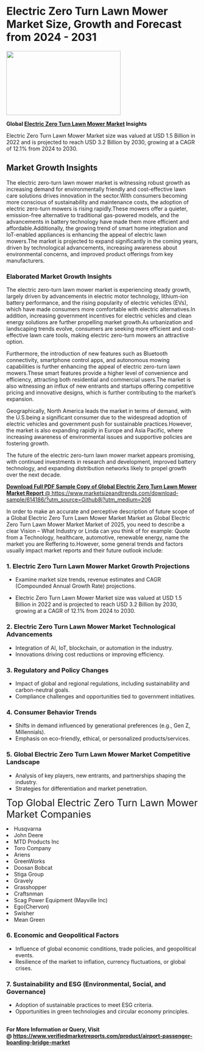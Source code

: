 <H1>Electric Zero Turn Lawn Mower Market Size, Growth and Forecast from 2024 - 2031</H1><img class="aligncenter size-medium wp-image-584254" src="https://thirdeyenews.in/wp-content/uploads/2024/09/Global-Market-Research-300x168.jpeg" alt="" width="300" height="168" /><p><strong>Global&nbsp;<a href="https://www.marketsizeandtrends.com/download-sample/614186/?utm_source=Github8j?utm_medium=206">Electric Zero Turn Lawn Mower Market</a> Insights</strong></p><p>Electric Zero Turn Lawn Mower Market size was valued at USD 1.5 Billion in 2022 and is projected to reach USD 3.2 Billion by 2030, growing at a CAGR of 12.1% from 2024 to 2030.</p><p><h2>Market Growth Insights</h2> <p>The electric zero-turn lawn mower market is witnessing robust growth as increasing demand for environmentally friendly and cost-effective lawn care solutions drives innovation in the sector.With consumers becoming more conscious of sustainability and maintenance costs, the adoption of electric zero-turn mowers is rising rapidly.These mowers offer a quieter, emission-free alternative to traditional gas-powered models, and the advancements in battery technology have made them more efficient and affordable.Additionally, the growing trend of smart home integration and IoT-enabled appliances is enhancing the appeal of electric lawn mowers.The market is projected to expand significantly in the coming years, driven by technological advancements, increasing awareness about environmental concerns, and improved product offerings from key manufacturers.</p> <p><a href="#"></a></p> <h3>Elaborated Market Growth Insights</h3> <p>The electric zero-turn lawn mower market is experiencing steady growth, largely driven by advancements in electric motor technology, lithium-ion battery performance, and the rising popularity of electric vehicles (EVs), which have made consumers more comfortable with electric alternatives.In addition, increasing government incentives for electric vehicles and clean energy solutions are further propelling market growth.As urbanization and landscaping trends evolve, consumers are seeking more efficient and cost-effective lawn care tools, making electric zero-turn mowers an attractive option.</p> <p>Furthermore, the introduction of new features such as Bluetooth connectivity, smartphone control apps, and autonomous mowing capabilities is further enhancing the appeal of electric zero-turn lawn mowers.These smart features provide a higher level of convenience and efficiency, attracting both residential and commercial users.The market is also witnessing an influx of new entrants and startups offering competitive pricing and innovative designs, which is further contributing to the market’s expansion.</p> <p>Geographically, North America leads the market in terms of demand, with the U.S.being a significant consumer due to the widespread adoption of electric vehicles and government push for sustainable practices.However, the market is also expanding rapidly in Europe and Asia Pacific, where increasing awareness of environmental issues and supportive policies are fostering growth.</p> <p>The future of the electric zero-turn lawn mower market appears promising, with continued investments in research and development, improved battery technology, and expanding distribution networks likely to propel growth over the next decade.</p> <p><a href="#"></p><p><span class=""><strong>Download Full PDF Sample Copy of Global Electric Zero Turn Lawn Mower Market Report</strong> @ <a href="https://www.marketsizeandtrends.com/download-sample/614186/?utm_source=Github8j?utm_medium=206" target="_blank">https://www.marketsizeandtrends.com/download-sample/614186/?utm_source=Github8j?utm_medium=206</a></span></p><p>In order to make an accurate and perceptive description of future scope of a Global&nbsp;Electric Zero Turn Lawn Mower Market Market as Global&nbsp;Electric Zero Turn Lawn Mower Market Market of 2025, you need to describe a clear Vision &ndash; What Industry or Linda can you think of for example: Quote from a Technology, healthcare, automotive, renewable energy, name the market you are Reffering to.However, some general trends and factors usually impact market reports and their future outlook include:</p><h3>1.&nbsp;<strong>Electric Zero Turn Lawn Mower Market Growth Projections</strong></h3><ul><li>Examine market size trends, revenue estimates and CAGR (Compounded Annual Growth Rate) projections.</li><li><p>Electric Zero Turn Lawn Mower Market size was valued at USD 1.5 Billion in 2022 and is projected to reach USD 3.2 Billion by 2030, growing at a CAGR of 12.1% from 2024 to 2030.</p></li></ul><h3>2.&nbsp;<strong>Electric Zero Turn Lawn Mower Market Technological Advancements</strong></h3><ul><li>Integration of AI, IoT, blockchain, or automation in the industry.</li><li>Innovations driving cost reductions or improving efficiency.</li></ul><h3>3.&nbsp;<strong>Regulatory and Policy Changes</strong></h3><ul><li>Impact of global and regional regulations, including sustainability and carbon-neutral goals.</li><li>Compliance challenges and opportunities tied to government initiatives.</li></ul><h3>4.&nbsp;<strong>Consumer Behavior Trends</strong></h3><ul><li>Shifts in demand influenced by generational preferences (e.g., Gen Z, Millennials).</li><li>Emphasis on eco-friendly, ethical, or personalized products/services.</li></ul><h3>5.&nbsp;<strong>Global Electric Zero Turn Lawn Mower Market Competitive Landscape</strong></h3><ul><li>Analysis of key players, new entrants, and partnerships shaping the industry.</li><li>Strategies for differentiation and market penetration.</li></ul><p data-pm-slice="1 1 []"><span style="color: inherit; font-family: inherit; font-size: 25px;">Top Global Electric Zero Turn Lawn Mower Market Companies</span></p><div class="" data-test-id=""><p><li>Husqvarna</li><li> John Deere</li><li> MTD Products Inc</li><li> Toro Company</li><li> Ariens</li><li> GreenWorks</li><li> Doosan Bobcat</li><li> Stiga Group</li><li> Gravely</li><li> Grasshopper</li><li> Craftsnman</li><li> Scag Power Equipment (Mayville Inc)</li><li> Ego(Chervon)</li><li> Swisher</li><li> Mean Green</li></p></div><h3>6.&nbsp;<strong>Economic and Geopolitical Factors</strong></h3><ul><li>Influence of global economic conditions, trade policies, and geopolitical events.</li><li>Resilience of the market to inflation, currency fluctuations, or global crises.</li></ul><h3>7.&nbsp;<strong>Sustainability and ESG (Environmental, Social, and Governance)</strong></h3><ul><li>Adoption of sustainable practices to meet ESG criteria.</li><li>Opportunities in green technologies and circular economy principles.</li></ul><h2><strong style="font-size: 14px;">For More Information or Query, Visit @&nbsp;</strong><a style="background-color: #ffffff; font-size: 14px;" href="https://www.marketsizeandtrends.com/report/electric-zero-turn-lawn-mower-market/" target="_blank">https://www.verifiedmarketreports.com/product/airport-passenger-boarding-bridge-market</a></h2>